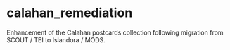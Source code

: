 # calahan_remediation
Enhancement of the Calahan postcards collection following migration from SCOUT / TEI to Islandora / MODS.
